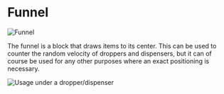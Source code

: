 # Funnel
![Funnel](block:technicalities:funnel@0)

The funnel is a block that draws items to its center. This can be used to counter the random velocity of droppers and
dispensers, but it can of course be used for any other purposes where an exact positioning is necessary.

![Usage under a dropper/dispenser](technicalities:docs/imgs/funnel/usage1.png)